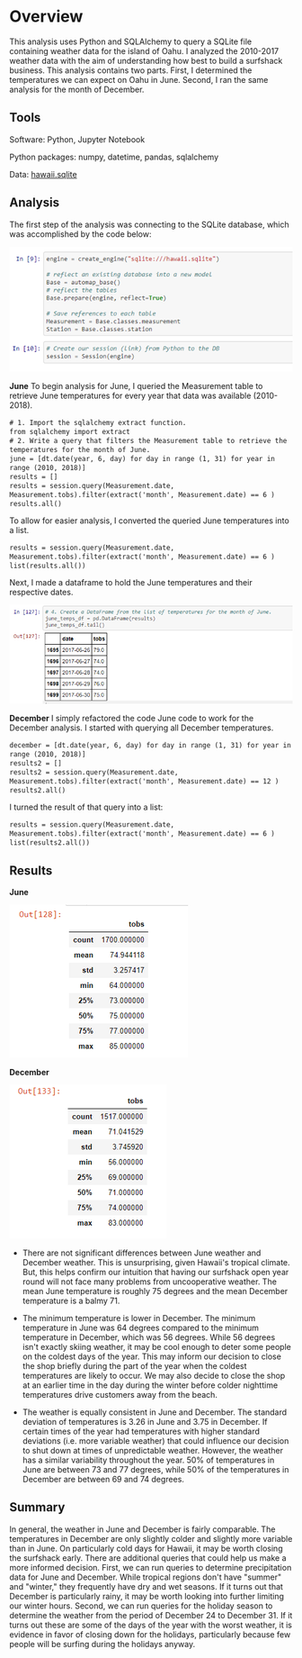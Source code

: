 # Overview
This analysis uses Python and SQLAlchemy to query a SQLite file containing weather data for the island of Oahu. I analyzed the 2010-2017 weather data with the aim of understanding how best to build a surfshack business. This analysis contains two parts. First, I determined the temperatures we can expect on Oahu in June. Second, I ran the same analysis for the month of December. 

## Tools
Software: Python, Jupyter Notebook

Python packages: numpy, datetime, pandas, sqlalchemy

Data: [hawaii.sqlite](https://github.com/perryabdulkadir/surfs_up/blob/main/hawaii.sqlite)

## Analysis

The first step of the analysis was connecting to the SQLite database, which was accomplished by the code below: 

![connecting.PNG](Resources/connecting.PNG) 

**June** 
To begin analysis for June, I queried the Measurement table to retrieve June temperatures for every year that data was available (2010-2018). 

```
# 1. Import the sqlalchemy extract function.
from sqlalchemy import extract
# 2. Write a query that filters the Measurement table to retrieve the temperatures for the month of June. 
june = [dt.date(year, 6, day) for day in range (1, 31) for year in range (2010, 2018)]
results = []
results = session.query(Measurement.date, Measurement.tobs).filter(extract('month', Measurement.date) == 6 )
results.all()
```
To allow for easier analysis, I converted the queried June temperatures into a list. 
```
results = session.query(Measurement.date, Measurement.tobs).filter(extract('month', Measurement.date) == 6 )
list(results.all())
```
Next, I made a dataframe to hold the June temperatures and their respective dates. 

![june_df.PNG](Resources/june_df.PNG) 

**December**
I simply refactored the code June code to work for the December analysis. I started with querying all December temperatures. 

```
december = [dt.date(year, 6, day) for day in range (1, 31) for year in range (2010, 2018)]
results2 = []
results2 = session.query(Measurement.date, Measurement.tobs).filter(extract('month', Measurement.date) == 12 )
results2.all()
```
I turned the result of that query into a list: 
```
results = session.query(Measurement.date, Measurement.tobs).filter(extract('month', Measurement.date) == 6 )
list(results2.all())
```


## Results

**June**

![june_summary.PNG](Resources/june_summary.PNG) 

**December**

![december_summary.PNG](Resources/december_summary.PNG) 

* There are not significant differences between June weather and December weather. 
This is unsurprising, given Hawaii's tropical climate. But, this helps confirm our intuition that having our surfshack open year round will not face many problems from uncooperative weather. The mean June temperature is roughly 75 degrees and the mean December temperature is a balmy 71. 

* The minimum temperature is lower in December. 
The minimum temperature in June was 64 degrees compared to the minimum temperature in December, which was 56 degrees. While 56 degrees isn't exactly skiing weather, it may be cool enough to deter some people on the coldest days of the year. This may inform our decision to close the shop briefly during the part of the year when the coldest temperatures are likely to occur. We may also decide to close the shop at an earlier time in the day during the winter before colder nighttime temperatures drive customers away from the beach. 

* The weather is equally consistent in June and December. 
The standard deviation of temperatures is 3.26 in June and 3.75 in December. If certain times of the year had temperatures with higher standard deviations (i.e. more variable weather) that could influence our decision to shut down at times of unpredictable weather. However, the weather has a similar variability throughout the year. 50% of temperatures in June are between 73 and 77 degrees, while 50% of the temperatures in December are between 69 and 74 degrees. 


## Summary

In general, the weather in June and December is fairly comparable. The temperatures in December are only slightly colder and slightly more variable than in June. On particularly cold days for Hawaii, it may be worth closing the surfshack early. There are additional queries that could help us make a more informed decision. First, we can run queries to determine precipitation data for June and December. While tropical regions don't have "summer" and "winter," they frequently have dry and wet seasons. If it turns out that December is particularly rainy, it may be worth looking into further limiting our winter hours. Second, we can run queries for the holiday season to determine the weather from the period of December 24 to December 31. If it turns out these are some of the days of the year with the worst weather, it is evidence in favor of closing down for the holidays, particularly because few people will be surfing during the holidays anyway.

